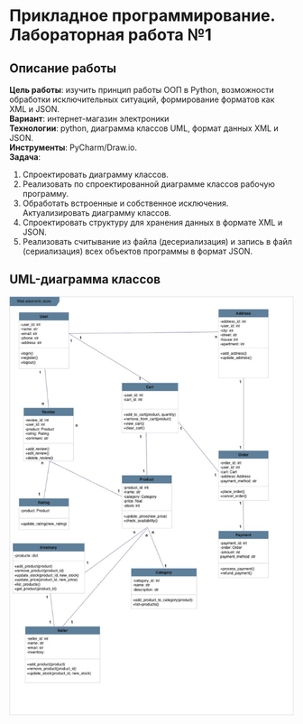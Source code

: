 # Прикладное программирование. Лабораторная работа №1
## Описание работы
**Цель работы**: изучить принцип работы ООП в Python, возможности обработки исключительных ситуаций, формирование форматов как XML и JSON.  
**Вариант**: интернет-магазин электроники  
**Технологии**: python, диаграмма классов UML, формат данных XML и JSON.  
**Инструменты**: PyCharm/Draw.io.  
**Задача**:
1. Спроектировать диаграмму классов.  
2. Реализовать по спроектированной диаграмме классов рабочую программу.  
3. Обработать встроенные и собственное исключения. Актуализировать диаграмму классов.
4. Спроектировать структуру для хранения данных в формате XML и JSON.
5. Реализовать считывание из файла (десериализация) и запись в файл (сериализация) всех объектов программы в формат JSON.
## UML-диаграмма классов
![рисунок 1](/images/diag_classes.jpg)
